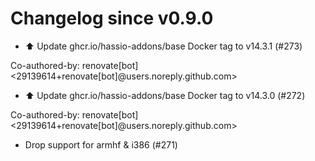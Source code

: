 # Changelog since v0.9.0
- ⬆️ Update ghcr.io/hassio-addons/base Docker tag to v14.3.1 (#273)

Co-authored-by: renovate[bot] <29139614+renovate[bot]@users.noreply.github.com> 
- ⬆️ Update ghcr.io/hassio-addons/base Docker tag to v14.3.0 (#272)

Co-authored-by: renovate[bot] <29139614+renovate[bot]@users.noreply.github.com> 
- Drop support for armhf & i386 (#271) 
